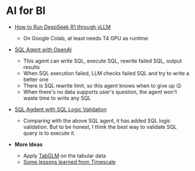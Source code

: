 # AI for BI

* [How to Run DeepSeek R1 through vLLM][2]
  * On Google Colab, at least needs T4 GPU as runtime 

* [SQL Agent with OpenAI][1]
  * This agent can write SQL, execute SQL, rewrite failed SQL, output results 
  * When SQL execution failed, LLM checks failed SQL and try to write a better one
  * There is SQL rewrite limit, so this agent knows when to give up 😉
  * When there's no data supports user's question, the agent won't waste time to write any SQL
 
* [SQL Agdent with SQL Logic Validation][3]
  * Comparing with the above SQL agent, it has added SQL logic validation. But to be honest, I think the best way to validate SQL query is to execute it.
 
* <b>More Ideas</b>
  * Apply [TabGLM][4] on the tabular data
  * [Some lessons learned from Timescale][5]


[1]:https://github.com/hanhanwu/Hanhan_LangGraph_Exercise/blob/main/AI_for_BI/sql_agent_openai.ipynb
[2]:https://github.com/hanhanwu/Hanhan_LangGraph_Exercise/blob/main/AI_for_BI/run_deepseek_r1.ipynb
[3]:https://github.com/hanhanwu/Hanhan_LangGraph_Exercise/blob/main/AI_for_BI/sql_agent_with_validation.ipynb
[4]:https://blog-en.fltech.dev/entry/2025/02/28/AAAI-TabGLM-en
[5]:https://github.com/hanhanwu/Hanhan_Conference_Notes/blob/master/AI_Agent_Conference2025.md
